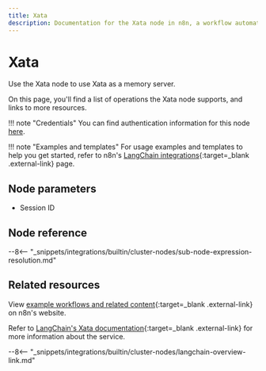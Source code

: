```yaml
---
title: Xata
description: Documentation for the Xata node in n8n, a workflow automation platform. Includes details of operations and configuration, and links to examples and credentials information.
---
```


# Xata

Use the Xata node to use Xata as a memory server.

On this page, you'll find a list of operations the Xata node supports, and links to more resources.

!!! note "Credentials"
    You can find authentication information for this node [here](/integrations/builtin/credentials/xata/).

!!! note "Examples and templates"
	For usage examples and templates to help you get started, refer to n8n's [LangChain integrations](https://n8n.io/integrations/xata/){:target=_blank .external-link} page.
	
## Node parameters

* Session ID

## Node reference

--8<-- "_snippets/integrations/builtin/cluster-nodes/sub-node-expression-resolution.md"

## Related resources

View [example workflows and related content](https://n8n.io/integrations/xata/){:target=_blank .external-link} on n8n's website.

Refer to [LangChain's Xata documentation](https://js.langchain.com/docs/modules/memory/integrations/xata){:target=_blank .external-link} for more information about the service.

--8<-- "_snippets/integrations/builtin/cluster-nodes/langchain-overview-link.md"
